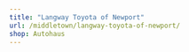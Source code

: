 ```yaml
---
title: "Langway Toyota of Newport"
url: /middletown/langway-toyota-of-newport/
shop: Autohaus
---
```

